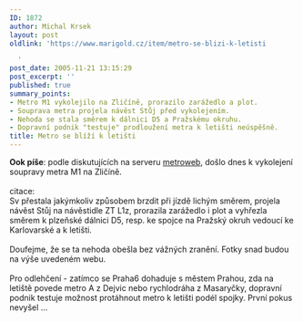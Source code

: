 ```yaml
---
ID: 1872
author: Michal Krsek
layout: post
oldlink: 'https://www.marigold.cz/item/metro-se-blizi-k-letisti

  '
post_date: 2005-11-21 13:15:29
post_excerpt: ''
published: true
summary_points:
- Metro M1 vykolejilo na Zličíně, prorazilo zarážedlo a plot.
- Souprava metra projela návěst Stůj před vykolejením.
- Nehoda se stala směrem k dálnici D5 a Pražskému okruhu.
- Dopravní podnik "testuje" prodloužení metra k letišti neúspěšně.
title: Metro se blíží k letišti
---
```


<p><strong>Ook píše</strong>: podle&nbsp;diskutujících na serveru&nbsp;<a href="http://metroweb.cz/diskuze/viewtopic.php?p=28283" >metroweb</a>, došlo dnes k vykolejení soupravy metra&nbsp;M1 na Zličíně. <br /><br />citace:<br />Sv přestala jakýmkoliv způsobem brzdit při jízdě lichým směrem, projela návěst Stůj na návěstidle ZT L1z, prorazila zarážedlo i plot a vyhřezla směrem k plzeňské dálnici D5, resp. ke spojce na Pražský okruh vedoucí ke Karlovarské a k letišti. <br /><br />Doufejme, že se ta nehoda obešla bez vážných zranění. Fotky snad budou na výše uvedeném webu.<br /><br />Pro odlehčení - zatímco se Praha6 dohaduje s městem Prahou, zda na letiště povede metro A z Dejvic nebo rychlodráha z Masaryčky, dopravní podnik testuje možnost protáhnout metro k letišti podél spojky. První pokus nevyšel ...
</p>